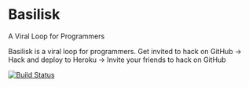 # Basilisk
A Viral Loop for Programmers

Basilisk is a viral loop for programmers.  Get invited to hack on GitHub &rarr;
Hack and deploy to Heroku &rarr; Invite your friends to hack on GitHub

[![Build Status](https://travis-ci.org/brainix/basilisk.svg?branch=master)](https://travis-ci.org/brainix/basilisk)
